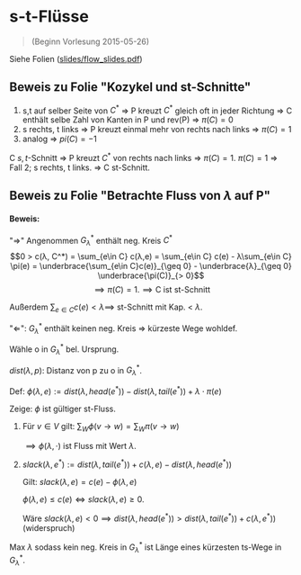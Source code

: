 # s-t-Flüsse

> (Beginn Vorlesung 2015-05-26)

Siehe Folien ([slides/flow_slides.pdf](slides/flow_slides.pdf))

## Beweis zu Folie "Kozykel und st-Schnitte"

1) s,t auf selber Seite von $C^*$ ⇒ P kreuzt $C^*$ gleich oft in jeder Richtung ⇒ C enthält selbe Zahl von Kanten in P und rev(P) ⇒ $\pi(C) = 0$
2) s rechts, t links ⇒ P kreuzt einmal mehr von rechts nach links ⇒ $\pi(C) = 1$
3) analog ⇒ $pi(C) = -1$

C $s,t$-Schnitt ⇒ P kreuzt $C^*$ von rechts nach links ⇒ $\pi(C) = 1$.
$\pi(C) = 1$ ⇒ Fall 2; s rechts, t links. ⇒ C st-Schnitt.

## Beweis zu Folie "Betrachte Fluss von $\lambda$ auf P"

#### Beweis:

"⇒" Angenommen $G^*_λ$ enthält neg. Kreis $C^*$
$$0 > c(λ, C^*) = \sum_{e\in C} c(λ,e) = \sum_{e\in C} c(e) - λ\sum_{e\in C} \pi(e) = \underbrace{\sum_{e\in C}c(e)}_{\geq 0} - \underbrace{λ}_{\geq 0} \underbrace{\pi(C)}_{> 0}$$
$$ \implies \pi(C) = 1. \implies \text{C ist st-Schnitt}$$

Außerdem $\sum_{e\in C} c(e) < λ \implies$ st-Schnitt mit Kap. < $λ$.

"⇐": $G^*_λ$ enthält keinen neg. Kreis ⇒ kürzeste Wege wohldef.

Wähle o in $G^*_λ$ bel. Ursprung.

$dist(λ,p)$: Distanz von p zu o in $G^*_λ$.

Def: $\phi(λ,e) := dist(λ, head(e^*)) - dist(λ,tail(e^*)) + λ\cdot\pi(e)$

Zeige: $\phi$ ist gültiger st-Fluss.

1)  Für $v\in V$ gilt: $\sum_{W} \phi(v \to w) = \sum_W \pi(v \to w)$

    $\implies \phi(λ, \cdot)$ ist Fluss mit Wert $λ$.
2) $slack(λ,e^*) := dist(λ,tail(e^*)) + c(λ,e) - dist(λ,head(e^*))$

    Gilt: $slack(λ,e) = c(e) - \phi(λ,e)$

	$\phi(λ,e) \leq c(e) \Leftrightarrow slack(λ,e) \geq 0.$ 

	Wäre $slack(λ,e) < 0 \implies dist(λ,head(e^*)) > dist(λ,tail(e^*)) + c(λ,e^*))$ (widerspruch)

Max $λ$ sodass kein neg. Kreis in $G^*_λ$ ist Länge eines kürzesten ts-Wege in $G^*_λ$.

